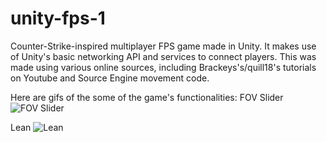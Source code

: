 # unity-fps-1
Counter-Strike-inspired multiplayer FPS game made in Unity. It makes use of Unity's basic networking API and services to connect players. This was made using various online sources, including Brackeys's/quill18's tutorials on Youtube and Source Engine movement code.

Here are gifs of the some of the game's functionalities:
FOV Slider
![FOV Slider](https://i.imgur.com/1wGPnsb.gif)

Lean
![Lean](https://i.imgur.com/cSwDPPG.gifv)


